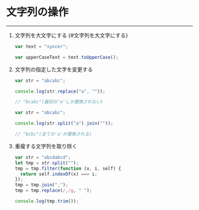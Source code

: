 # 文字列の操作

---

1. 文字列を大文字にする {#文字列を大文字にする}

   ```js
   var text = "syncer";

   var upperCaseText = text.toUpperCase();
   ```

1. 文字列の指定した文字を変更する

   ```js
   var str = "abcabc";

   console.log(str.replace("a", ""));

   // "bcabc"(最初の'a'しか置換されない)
   ```

   ```js
   var str = "abcabc";

   console.log(str.split("a").join(""));

   // "bcbc"(全ての'a'が置換される)
   ```

   <!-- [参考サイト](https://zukucode.com/2017/04/javascript-string-remove.html) -->

1. 重複する文字列を取り除く

   ```js
   var str = "abcdabcd";
   let tmp = str.split("");
   tmp = tmp.filter(function (x, i, self) {
     return self.indexOf(x) === i;
   });
   tmp = tmp.join(",");
   tmp = tmp.replace(/,/g, " ");

   console.log(tmp.trim());
   ```
